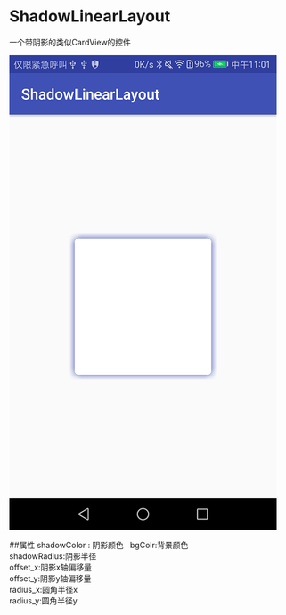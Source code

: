 # ShadowLinearLayout
一个带阴影的类似CardView的控件

![iamge](https://github.com/wangjianchi/ShadowLinearLayout/blob/master/shortcut/shortcut01.png)

##属性
shadowColor : 阴影颜色  
bgColr:背景颜色  
shadowRadius:阴影半径  
offset_x:阴影x轴偏移量  
offset_y:阴影y轴偏移量  
radius_x:圆角半径x  
radius_y:圆角半径y 
